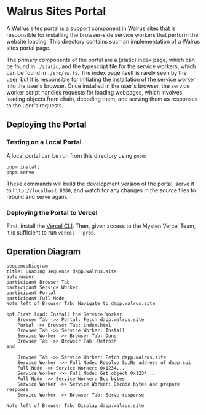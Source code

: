 # Walrus Sites Portal

A Walrus sites portal is a support component in Walrus sites that is responsible for installing the browser-side service workers that perform the
website loading.  This directory contains such an implementation of a Walrus sites portal page.

The primary components of the portal are a (static) index page, which can be found in `./static`, and the typescript file for the service workers,
which can be found in `./src/sw.ts`. The index page itself is rarely seen by the user, but it is responsible for initiating the installation of the
service worker into the user's browser. Once installed in the user's browser, the service worker script handles requests for loading webpages, which
involves loading objects from chain, decoding them, and serving them as responses to the user's requests.

## Deploying the Portal

### Testing on a Local Portal

A local portal can be run from this directory using `pnpm`:

```shell
pnpm install
pnpm serve
```

These commands will build the development version of the portal, serve it to `http://localhost:8080`, and watch for any changes in the source files to
rebuild and serve again.

### Deploying the Portal to Vercel

First, install the [Vercel CLI](https://vercel.com/docs/cli).
Then, given access to the Mysten Vercel Team, it is sufficient to run `vercel --prod`.

## Operation Diagram

```mermaid
sequenceDiagram
title: Loading sequence dapp.walrus.site
autonumber
participant Browser Tab
participant Service Worker
participant Portal
participant Full Node
Note left of Browser Tab: Navigate to dapp.walrus.site

opt First load: Install the Service Worker
    Browser Tab ->> Portal: Fetch dapp.walrus.site
    Portal ->> Browser Tab: index.html
    Browser Tab ->> Service Worker: Install
    Service Worker ->> Browser Tab: Done
    Browser Tab ->> Browser Tab: Refresh
end

    Browser Tab ->> Service Worker: Fetch dapp.walrus.site
    Service Worker ->> Full Node: Resolve SuiNs address of dapp.sui
    Full Node ->> Service Worker: 0x1234...
    Service Worker ->> Full Node: Get object 0x1234...
    Full Node ->> Service Worker: Bcs bytes
    Service Worker ->> Service Worker: Decode bytes and prepare response
    Service Worker ->> Browser Tab: Serve response

Note left of Browser Tab: Display dapp.walrus.site

```
